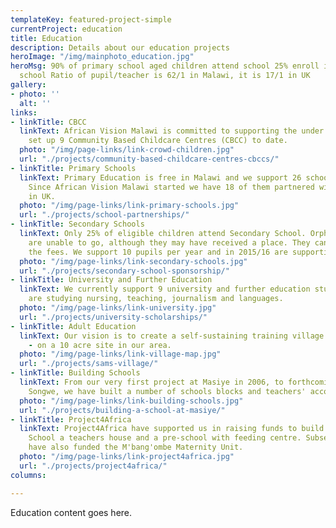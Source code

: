 ```yaml
---
templateKey: featured-project-simple
currentProject: education
title: Education
description: Details about our education projects
heroImage: "/img/mainphoto_education.jpg"
heroMsg: 90% of primary school aged children attend school 25% enroll in secondary
  school Ratio of pupil/teacher is 62/1 in Malawi, it is 17/1 in UK
gallery:
- photo: ''
  alt: ''
links:
- linkTitle: CBCC
  linkText: African Vision Malawi is committed to supporting the under 5's and have
    set up 9 Community Based Childcare Centres (CBCC) to date.
  photo: "/img/page-links/link-crowd-children.jpg"
  url: "./projects/community-based-childcare-centres-cbccs/"
- linkTitle: Primary Schools
  linkText: Primary Education is free in Malawi and we support 26 schools in our area.
    Since African Vision Malawi started we have 18 of them partnered with schools
    in UK.
  photo: "/img/page-links/link-primary-schools.jpg"
  url: "./projects/school-partnerships/"
- linkTitle: Secondary Schools
  linkText: Only 25% of eligible children attend Secondary School. Orphans and ultra-poor
    are unable to go, although they may have received a place. They cannot afford
    the fees. We support 10 pupils per year and in 2015/16 are supporting 42 students.
  photo: "/img/page-links/link-secondary-schools.jpg"
  url: "./projects/secondary-school-sponsorship/"
- linkTitle: University and Further Education
  linkText: We currently support 9 university and further education students, who
    are studying nursing, teaching, journalism and languages.
  photo: "/img/page-links/link-university.jpg"
  url: "./projects/university-scholarships/"
- linkTitle: Adult Education
  linkText: Our vision is to create a self-sustaining training village – Sam’s Village
    - on a 10 acre site in our area.
  photo: "/img/page-links/link-village-map.jpg"
  url: "./projects/sams-village/"
- linkTitle: Building Schools
  linkText: From our very first project at Masiye in 2006, to forthcoming plans for
    Songwe, we have built a number of schools blocks and teachers' accommodation.
  photo: "/img/page-links/link-building-schools.jpg"
  url: "./projects/building-a-school-at-masiye/"
- linkTitle: Project4Africa
  linkText: Project4Africa have supported us in raising funds to build Namanyanga
    School a teachers house and a pre-school with feeding centre. Subsequently they
    have also funded the M'bang'ombe Maternity Unit.
  photo: "/img/page-links/link-project4africa.jpg"
  url: "./projects/project4africa/"
columns: 

---
```

Education content goes here.